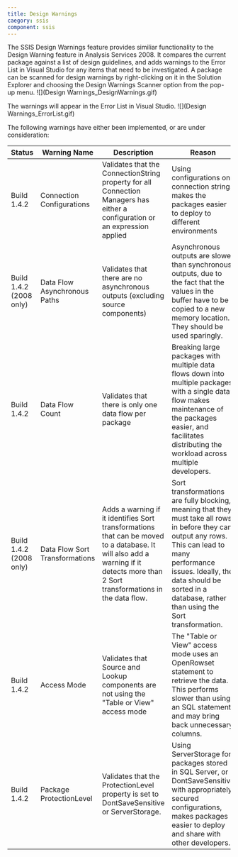 ```yaml
---
title: Design Warnings
caegory: ssis
component: ssis
---
```

The SSIS Design Warnings feature provides similiar functionality to the Design Warning feature in Analysis Services 2008. It compares the current package against a list of design guidelines, and adds warnings to the Error List in Visual Studio for any items that need to be investigated. A package can be scanned for design warnings by right-clicking on it in the Solution Explorer and choosing the Design Warnings Scanner option from the pop-up menu.
![](Design Warnings_DesignWarnings.gif)

The warnings will appear in the Error List in Visual Studio.
![](Design Warnings_ErrorList.gif)

The following warnings have either been implemented, or are under consideration:

| Status | Warning Name | Description | Reason |
| ------ | ------------ | ----------- | ------ |
| Build 1.4.2 | Connection Configurations | Validates that the ConnectionString property for all Connection Managers has either a configuration or an expression applied | Using configurations on connection strings makes the packages easier to deploy to different environments |
| Build 1.4.2 (2008 only) | Data Flow Asynchronous Paths | Validates that there are no asynchronous outputs (excluding source components) | Asynchronous outputs are slower than synchronous outputs, due to the fact that the values in the buffer have to be copied to a new memory location. They should be used sparingly. |
| Build 1.4.2 | Data Flow Count | Validates that there is only one data flow per package | Breaking large packages with multiple data flows down into multiple packages with a single data flow makes maintenance of the packages easier, and facilitates distributing the workload across multiple developers. |
| Build 1.4.2 (2008 only) | Data Flow Sort Transformations | Adds a warning if it identifies Sort transformations that can be moved to a database. It will also add a warning if it detects more than 2 Sort transformations in the data flow. | Sort transformations are fully blocking, meaning that they must take all rows in before they can output any rows. This can lead to many performance issues. Ideally, the data should be sorted in a database, rather than using the Sort transformation. |
| Build 1.4.2 | Access Mode | Validates that Source and Lookup components are not using the "Table or View" access mode | The "Table or View" access mode uses an OpenRowset statement to retrieve the data. This performs slower than using an SQL statement, and may bring back unnecessary columns. |
| Build 1.4.2 | Package ProtectionLevel | Validates that the ProtectionLevel property is set to DontSaveSensitive or ServerStorage. | Using ServerStorage for packages stored in SQL Server, or DontSaveSensitive with appropriately secured configurations, makes packages easier to deploy and share with other developers. |